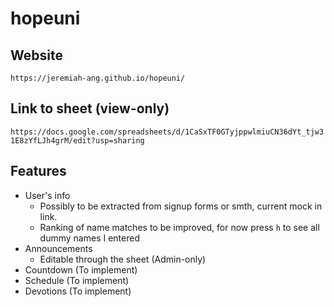# hopeuni

## Website 

`https://jeremiah-ang.github.io/hopeuni/`

## Link to sheet (view-only)

`https://docs.google.com/spreadsheets/d/1CaSxTF0GTyjppwlmiuCN36dYt_tjw31E8zYfLJh4grM/edit?usp=sharing`

## Features 

- User's info
	- Possibly to be extracted from signup forms or smth, current mock in link.
	- Ranking of name matches to be improved, for now press `h` to see all dummy names I entered
- Announcements
	- Editable through the sheet (Admin-only)
- Countdown (To implement)
- Schedule (To implement)
- Devotions (To implement)